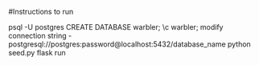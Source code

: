 #Instructions to run

psql -U postgres
CREATE DATABASE warbler;
\c warbler;
modify connection string - postgresql://postgres:password@localhost:5432/database_name
python seed.py
flask run
